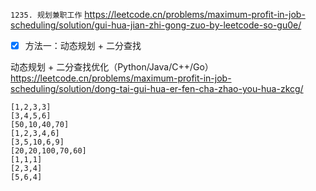 
`1235. 规划兼职工作` https://leetcode.cn/problems/maximum-profit-in-job-scheduling/solution/gui-hua-jian-zhi-gong-zuo-by-leetcode-so-gu0e/
- [x] 方法一：动态规划 + 二分查找

动态规划 + 二分查找优化（Python/Java/C++/Go） https://leetcode.cn/problems/maximum-profit-in-job-scheduling/solution/dong-tai-gui-hua-er-fen-cha-zhao-you-hua-zkcg/

```
[1,2,3,3]
[3,4,5,6]
[50,10,40,70]
[1,2,3,4,6]
[3,5,10,6,9]
[20,20,100,70,60]
[1,1,1]
[2,3,4]
[5,6,4]
```
